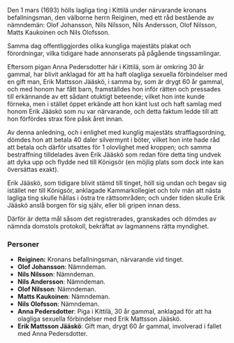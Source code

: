 Den 1 mars (1693) hölls lagliga ting i Kittilä under närvarande kronans befallningsman, den välborne herrn Reiginen, med ett råd bestående av nämndemän: Olof Johansson, Nils Nilsson, Nils Andersson, Olof Nilsson, Matts Kaukoinen och Nils Olofsson.

Samma dag offentliggjordes olika kungliga majestäts plakat och förordningar, vilka tidigare hade annonserats på pågående tingssamlingar.

Eftersom pigan Anna Pedersdotter här i Kittilä, som är omkring 30 år gammal, har blivit anklagad för att ha haft olagliga sexuella förbindelser med en gift man, Erik Mattsson Jääskö, i samma by, som är drygt 60 år gammal, och med honom har fått barn, framställdes hon inför rätten och pressades till erkännande av ett sådant otuktigt beteende; vilket hon inte kunde förneka, men i stället öppet erkände att hon känt lust och haft samlag med honom Erik Jääskö som nu var närvarande, och detta faktum ledde till att hon förfördes strax före påsk året innan.

Av denna anledning, och i enlighet med kunglig majestäts strafflagsordning, dömdes hon att betala 40 daler silvermynt i böter, vilket hon inte hade råd att betala och därför utsattes för 1 olovlighet med kroppen; och samma bestraffning tilldelades även Erik Jääskö som redan före detta ting undvek att dyka upp och flydde ned till Königsör (en möjlig plats som dock inte kan översättas exakt).

Erik Jääskö, som tidigare blivit stämd till tinget, höll sig undan och begav sig istället ner till Königsör, anklagade Kammarkollegiet och tolv män att nästa lagliga ting skulle hållas i östra tre rättsområden; och under tiden skulle Erik Jääskö anslå borgen för sig själv, eller bli gripen innan dess.

Därför är detta mål såsom det registrerades, granskades och dömdes av nämnda domstols protokoll, bekräftat av lagmannens rätta myndighet.

### Personer

- **Reiginen:** Kronans befallningsman, närvarande vid tinget.
- **Olof Johansson**: Nämndeman.
- **Nils Nilsson**: Nämndeman.
- **Nils Andersson**: Nämndeman.
- **Olof Nilsson**: Nämndeman.
- **Matts Kaukoinen**: Nämndeman.
- **Nils Olofsson**: Nämndeman.
- **Anna Pedersdotter**: Piga i Kittilä, 30 år gammal, anklagad för att ha olagliga sexuella förbindelser med Erik Mattsson Jääskö.
- **Erik Mattsson Jääskö**: Gift man, drygt 60 år gammal, involverad i fallet med Anna Pedersdotter.